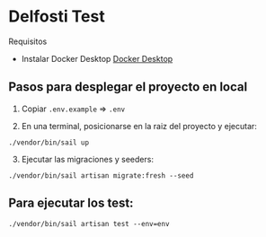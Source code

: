# Delfosti Test

Requisitos

- Instalar Docker Desktop [Docker Desktop](https://www.docker.com/products/docker-desktop/)

## Pasos para desplegar el proyecto en local

1) Copiar ```.env.example``` => ```.env```

2) En una terminal, posicionarse en la raiz del proyecto y ejecutar:

```
./vendor/bin/sail up
```

3) Ejecutar las migraciones y seeders:

 ```
./vendor/bin/sail artisan migrate:fresh --seed
```

## Para ejecutar los test:

```
./vendor/bin/sail artisan test --env=env
```
